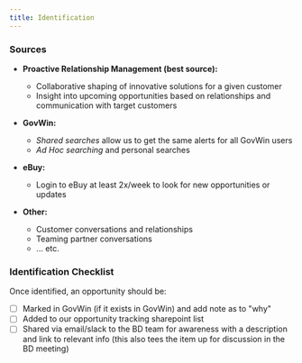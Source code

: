 ```yaml
---
title: Identification
---
```


### Sources

* __Proactive Relationship Management (best source):__
  * Collaborative shaping of innovative solutions for a given customer
  * Insight into upcoming opportunities based on relationships and communication with target customers

* __GovWin:__
  * _Shared searches_ allow us to get the same alerts for all GovWin users
  * _Ad Hoc searching_ and personal searches

* __eBuy:__
  * Login to eBuy at least 2x/week to look for new opportunities or updates

* __Other:__
  * Customer conversations and relationships
  * Teaming partner conversations
  * ... etc.

### Identification Checklist

Once identified, an opportunity should be:

- [ ] Marked in GovWin (if it exists in GovWin) and add note as to "why"
- [ ] Added to our opportunity tracking sharepoint list
- [ ] Shared via email/slack to the BD team for awareness with a description and link to relevant info (this also tees the item up for discussion in the BD meeting)
